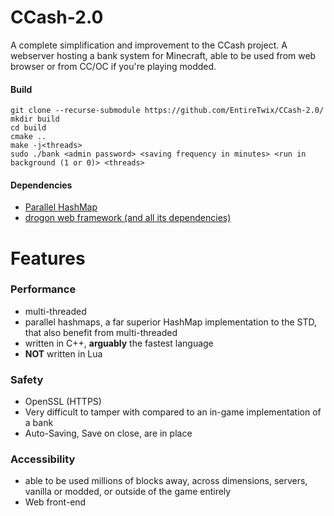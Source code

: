 # CCash-2.0
A complete simplification and improvement to the CCash project. A webserver hosting a bank system for Minecraft, able to be used from web browser or from CC/OC if you're playing modded.

#### Build
```
git clone --recurse-submodule https://github.com/EntireTwix/CCash-2.0/
mkdir build
cd build
cmake ..
make -j<threads>
sudo ./bank <admin password> <saving frequency in minutes> <run in background (1 or 0)> <threads>
```

#### Dependencies
* [Parallel HashMap](https://github.com/greg7mdp/parallel-hashmap/tree/master)
* [drogon web framework (and all its dependencies)](https://github.com/an-tao/drogon/tree/master)

# Features
### Performance
* multi-threaded
* parallel hashmaps, a far superior HashMap implementation to the STD, that also benefit from multi-threaded
* written in C++, **arguably** the fastest language
* **NOT** written in Lua
### Safety
* OpenSSL (HTTPS)
* Very difficult to tamper with compared to an in-game implementation of a bank
* Auto-Saving, Save on close, are in place
### Accessibility  
* able to be used millions of blocks away, across dimensions, servers, vanilla or modded, or outside of the game entirely
* Web front-end
